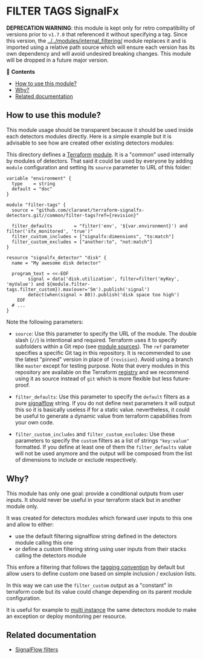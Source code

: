 # FILTER TAGS SignalFx

__DEPRECATION WARNING__: this module is kept only for retro compatibility of versions prior to `v1.7.0` that referenced it without specifying a tag.
Since this version, the [../../modules/internal_filtering/](../../modules/internal_filtering/) module
replaces it and is imported using a relative path source which will ensure each version has its own
dependency and will avoid undesired breaking changes. This module will be dropped in a future major version.

<!-- START doctoc generated TOC please keep comment here to allow auto update -->
<!-- DON'T EDIT THIS SECTION, INSTEAD RE-RUN doctoc TO UPDATE -->
:link: **Contents**

- [How to use this module?](#how-to-use-this-module)
- [Why?](#why)
- [Related documentation](#related-documentation)

<!-- END doctoc generated TOC please keep comment here to allow auto update -->

## How to use this module?

This module usage should be transparent because it should be used inside each detectors modules directly.
Here is a simple example but it is advisable to see how are created other existing detectors modules:

This directory defines a [Terraform](https://www.terraform.io/)
[module](https://www.terraform.io/docs/modules/usage.html). It is a "common" used internally by modules of
detectors. That said it could be used by everyone by adding `module` configuration and setting its `source`
parameter to URL of this folder:

```hcl
variable "environment" {
  type    = string
  default = "doc"
}

module "filter-tags" {
  source = "github.com/claranet/terraform-signalfx-detectors.git//common/filter-tags?ref={revision}"

  filter_defaults        = "filter('env', '${var.environment}') and filter('sfx_monitored', 'true')"
  filter_custom_includes = ["signalfx:dimensions", "to:match"]
  filter_custom_excludes = ["another:to", "not:match"]
}

resource "signalfx_detector" "disk" {
  name = "My awesome disk detector"

  program_text = <<-EOF
        signal = data('disk.utilization', filter=filter('myKey', 'myValue') and ${module.filter-tags.filter_custom}).max(over='5m').publish('signal')
        detect(when(signal > 80)).publish('disk space too high')
    EOF
  # ...
}

```

Note the following parameters:

* `source`: Use this parameter to specify the URL of the module. The double slash (`//`) is intentional  and required.
  Terraform uses it to specify subfolders within a Git repo (see [module
  sources](https://www.terraform.io/docs/modules/sources.html)). The `ref` parameter specifies a specific Git tag in
  this repository. It is recommended to use the latest "pinned" version in place of `{revision}`. Avoid using a branch
  like `master` except for testing purpose. Note that every modules in this repository are available on the Terraform
  [registry](https://registry.terraform.io/modules/claranet/detectors/signalfx) and we recommend using it as source
  instead of `git` which is more flexible but less future-proof.

* `filter_defaults`: Use this parameter to specify the `default` filters as a pure
  [signalflow](https://dev.splunk.com/observability/docs/signalflow/functions/filter_function/) string. If you do not
  define next parameters it will output this so it is basically useless if for a static value. nevertheless, it could
  be useful to generate a dynamic value from terraform capabilities from your own code.

* `filter_custom_includes` and `filter_custom_excludes`: Use these parameters to specify the `custom` filters as a
  list of strings `"key:value"` formatted. If you define at least one of them the `filter_defaults` value will not be
  used anymore and the output will be composed from the list of dimensions to include or exclude respectively.

## Why?

This module has only one goal: provide a conditional outputs from user inputs.
It should never be useful in your terraform stack but in another module only.

It was created for detectors modules which forward user inputs to this one and allow to either:

* use the default filtering signalflow string defined in the detectors module calling this one
* or define a custom filtering string using user inputs from their stacks calling the detectors module

This enfore a filtering that follows the [tagging
convention](https://github.com/claranet/terraform-signalfx-detectors/wiki/Tagging-convention) by default but allow
users to define custom one based on simple inclusion / exclusion lists.

In this way we can use the `filter_custom` output as a "constant" in terraform code but its value could change depending
on its parent module configuration.

It is useful for example to [multi
instance](https://github.com/claranet/terraform-signalfx-detectors/wiki/Guidance#Multiple-instances) the same detectors
module to make an exception or deploy monitoring per resource.

## Related documentation

* [SignalFlow filters](https://developers.signalfx.com/signalflow_analytics/signalflow_overview.html#_filters)
